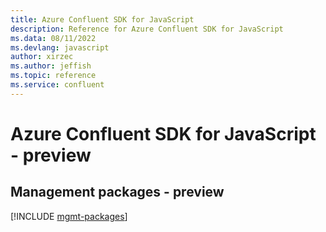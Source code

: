 ```yaml
---
title: Azure Confluent SDK for JavaScript
description: Reference for Azure Confluent SDK for JavaScript
ms.data: 08/11/2022
ms.devlang: javascript
author: xirzec
ms.author: jeffish
ms.topic: reference
ms.service: confluent
---
```

# Azure Confluent SDK for JavaScript - preview

## Management packages - preview
[!INCLUDE [mgmt-packages](confluent-mgmt-index.md)]